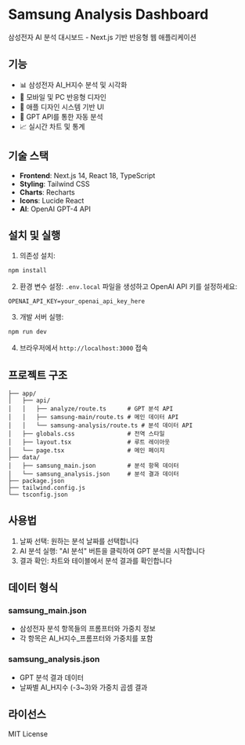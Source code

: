 # Samsung Analysis Dashboard

삼성전자 AI 분석 대시보드 - Next.js 기반 반응형 웹 애플리케이션

## 기능

- 📊 삼성전자 AI_H지수 분석 및 시각화
- 📱 모바일 및 PC 반응형 디자인
- 🎨 애플 디자인 시스템 기반 UI
- 🤖 GPT API를 통한 자동 분석
- 📈 실시간 차트 및 통계

## 기술 스택

- **Frontend**: Next.js 14, React 18, TypeScript
- **Styling**: Tailwind CSS
- **Charts**: Recharts
- **Icons**: Lucide React
- **AI**: OpenAI GPT-4 API

## 설치 및 실행

1. 의존성 설치:
```bash
npm install
```

2. 환경 변수 설정:
`.env.local` 파일을 생성하고 OpenAI API 키를 설정하세요:
```
OPENAI_API_KEY=your_openai_api_key_here
```

3. 개발 서버 실행:
```bash
npm run dev
```

4. 브라우저에서 `http://localhost:3000` 접속

## 프로젝트 구조

```
├── app/
│   ├── api/
│   │   ├── analyze/route.ts      # GPT 분석 API
│   │   ├── samsung-main/route.ts # 메인 데이터 API
│   │   └── samsung-analysis/route.ts # 분석 데이터 API
│   ├── globals.css               # 전역 스타일
│   ├── layout.tsx                # 루트 레이아웃
│   └── page.tsx                  # 메인 페이지
├── data/
│   ├── samsung_main.json         # 분석 항목 데이터
│   └── samsung_analysis.json     # 분석 결과 데이터
├── package.json
├── tailwind.config.js
└── tsconfig.json
```

## 사용법

1. 날짜 선택: 원하는 분석 날짜를 선택합니다
2. AI 분석 실행: "AI 분석" 버튼을 클릭하여 GPT 분석을 시작합니다
3. 결과 확인: 차트와 테이블에서 분석 결과를 확인합니다

## 데이터 형식

### samsung_main.json
- 삼성전자 분석 항목들의 프롬프터와 가중치 정보
- 각 항목은 AI_H지수_프롬프터와 가중치를 포함

### samsung_analysis.json
- GPT 분석 결과 데이터
- 날짜별 AI_H지수 (-3~3)와 가중치 곱셈 결과

## 라이선스

MIT License 